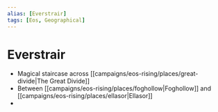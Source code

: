 ```yaml
---
alias: [Everstrair]
tags: [Eos, Geographical]
---
```


# Everstrair

- Magical staircase across [[campaigns/eos-rising/places/great-divide|The Great Divide]]
- Between [[campaigns/eos-rising/places/foghollow|Foghollow]] and [[campaigns/eos-rising/places/ellasor|Ellasor]]
- 